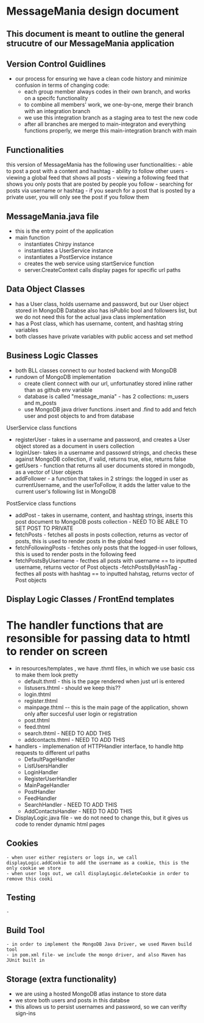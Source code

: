 # MessageMania design document
## This document is meant to outline the general strucutre of our MessageMania application

## Version Control Guidlines
- our process for ensuring we have a clean code history and minimize confusion in terms of changing code:
    - each group member always codes in their own branch, and works on a specifc functionality
    - to combine all members' work, we one-by-one, merge their branch with an integration branch
    - we use this integration branch as a staging area to test the new code
    - after all branches are merged to main-integraton and everything functions properly, we merge this main-integration branch with main


## Functionalities 

this version of MessageMania has the following user functionalities:
    - able to post a post with a content and hashtag
    - ability to follow other users
    - viewing a global feed that shows all posts
    - viewing a following feed that shows you only posts that are posted by people you follow
    - searching for posts via username or hashtag
        - if you search for a post that is posted by a private user, you will only see the post if you follow them



## MessageMania.java file

- this is the entry point of the application
- main function 
    - instantiates Chirpy instance
    - instantiates a UserService instance
    - instantiates a PostService instance
    - creates the web service using startService function
    - server.CreateContext calls display pages for specific url paths


## Data Object Classes

- has a User class, holds username and password, but our User object stored in MongoDB Databse also has isPublic bool and followers list, but we do not need this for the actual java class implementation
- has a Post class, which has username, content, and hashtag string variables
- both classes have private variables with public access and set method


## Business Logic Classes

- both BLL classes connect to our hosted backend with MongoDB
- rundown of MongoDB implementation
    - create client connect with our url, unfortunatley stored inline rather than as github env variable 
    - database is called "message_mania" - has 2 collections: m_users and m_posts
    - use MongoDB java driver functions .insert and .find to add and fetch user and post objects to and from database

UserService class functions
- registerUser - takes in a username and password, and creates a User object stored as a document in users collection
- loginUser- takes in a username and passowrd strings, and checks these against MongoDB collection, if valid, returns true, else, returns false
- getUsers - function that returns all user documents stored in mongodb, as a vector of User objects
- addFollower - a function that takes in 2 strings: the logged in user as currentUsername, and the userToFollow, it adds the latter value to the current user's following list in MongoDB

PostService class functions
- addPost - takes in username, content, and hashtag strings, inserts this post document to MongoDB posts collection - NEED TO BE ABLE TO SET POST TO PRIVATE
- fetchPosts - fetches all posts in posts collection, returns as vector of posts, this is used to render posts in the global feed
- fetchFollowingPosts - fetches only posts that the logged-in user follows, this is used to render posts in the following feed
- fetchPostsByUsername - fecthes all posts with username == to inputted username, returns vector of Post objects
-fetchPostsByHashTag - fecthes all posts with hashtag == to inputted hahstag, returns vector of Post objects

## Display Logic Classes / FrontEnd templates
# The handler functions that are resonsible for passing data to htmtl to render on screen


- in resources/templates , we have .thmtl files, in which we use basic css to make them look pretty
    - default.thmtl - this is the page rendered when just url is entered
    - listusers.thtml - should we keep this??
    - login.thtml
    - register.thtml
    - mainpage.thtml -- this is the main page of the application, shown only after succesful user login or registration
    - post.thtml
    - feed.thtml
    - search.thtml - NEED TO ADD THIS
    - addcontacts.thtml - NEED TO ADD THIS 
- handlers - implemenation of HTTPHandler interface, to handle http requests to different url paths
    - DefaultPageHandler 
    - ListUsersHandler
    - LoginHandler
    - RegisterUserHandler
    - MainPageHandler
    - PostHandler
    - FeedHandler
    - SearchHandler - NEED TO ADD THIS
    - AddContactsHandler - NEED TO ADD THIS
- DisplayLogic.java file - we do not need to change this, but it gives us code to render dynamic html pages


## Cookies
    - when user either registers or logs in, we call displayLogic.addCookie to add the username as a cookie, this is the only cookie we store
    - when user logs out, we call displayLogic.deleteCookie in order to remove this cooki


## Testing
    - 

## Build Tool
    - in order to implement the MongoDB Java Driver, we used Maven build tool
    - in pom.xml file- we include the mongo driver, and also Maven has JUnit built in

## Storage (extra functionality)

- we are using a hosted MongoDB atlas instance to store data
- we store both users and posts in this databse
- this allows us to persist usernames and password, so we can verifty sign-ins





